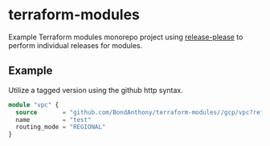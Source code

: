 # terraform-modules

Example Terraform modules monorepo project using [release-please](https://github.com/google-github-actions/release-please-action) to perform individual releases for modules.

## Example

Utilize a tagged version using the github http syntax.

```terraform
module "vpc" {
  source       = "github.com/BondAnthony/terraform-modules//gcp/vpc?ref=gcp.vpc-v0.1.1"
  name         = "test"
  routing_mode = "REGIONAL"
}
```

